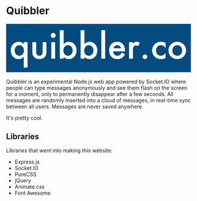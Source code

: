 Quibbler
========

![Looking for hover text?](https://github.com/Antrikshy/Quibbler/blob/master/public/images/dark-logo.png)

Quibbler is an experimental Node.js web app powered by Socket.IO where people can type messages anonymously and see them flash on the screen for a moment, only to permanently disappear after a few seconds. All messages are randomly inserted into a cloud of messages, in real-time sync between all users. Messages are never saved anywhere.

It's pretty cool.

Libraries
---------

Libraries that went into making this website:

- Express.js
- Socket.IO
- PureCSS
- jQuery
- Animate.css
- Font Awesome